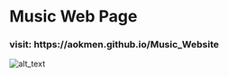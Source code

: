 # Music Web Page

<h3>visit: https://aokmen.github.io/Music_Website
</h3>
<img alt="alt_text" src="./gif.gif"/>
